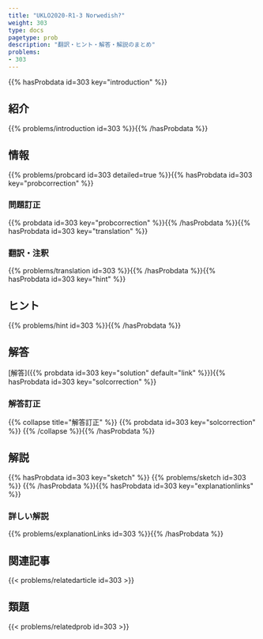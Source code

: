 ```yaml
---
title: "UKLO2020-R1-3 Norwedish?"
weight: 303
type: docs
pagetype: prob
description: "翻訳・ヒント・解答・解説のまとめ"
problems: 
- 303
---
```


{{% hasProbdata id=303 key="introduction" %}}

## 紹介

{{% problems/introduction id=303 %}}{{% /hasProbdata %}}

## 情報

{{% problems/probcard id=303 detailed=true %}}{{% hasProbdata id=303 key="probcorrection" %}}

### 問題訂正

{{% probdata id=303 key="probcorrection" %}}{{% /hasProbdata %}}{{% hasProbdata id=303 key="translation" %}}

### 翻訳・注釈

{{% problems/translation id=303 %}}{{% /hasProbdata %}}{{% hasProbdata id=303 key="hint" %}}

## ヒント

{{% problems/hint id=303 %}}{{% /hasProbdata %}}

## 解答

[解答]({{% probdata id=303 key="solution" default="link" %}}){{% hasProbdata id=303 key="solcorrection" %}}

### 解答訂正

{{% collapse title="解答訂正" %}}
{{% probdata id=303 key="solcorrection" %}}
{{% /collapse %}}{{% /hasProbdata %}}

## 解説

{{% hasProbdata id=303 key="sketch" %}}
{{% problems/sketch id=303 %}}
{{% /hasProbdata %}}{{% hasProbdata id=303 key="explanationlinks" %}}

### 詳しい解説

{{% problems/explanationLinks id=303 %}}{{% /hasProbdata %}}

## 関連記事

{{< problems/relatedarticle id=303 >}}

## 類題

{{< problems/relatedprob id=303 >}}
